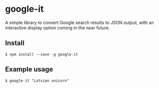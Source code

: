 # google-it

A simple library to convert Google search results to JSON output, with an interactive display option coming in the near future.

## Install

`$ npm install --save -g google-it`

## Example usage

`$ google-it "Latvian unicorn"`
